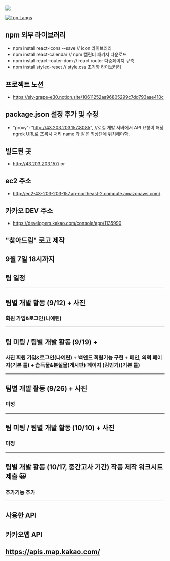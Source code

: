 # 
<img src="https://capsule-render.vercel.app/api?type=egg&color=#eeeeee&height=15px&section=header&text=PathFinder&fontSize=20px" />

[![Top Langs](https://github-readme-stats.vercel.app/api/top-langs/?username=JungWooHwang1)](https://github.com/anuraghazra/github-readme-stats)


## npm 외부 라이브러리
- npm install react-icons --save       // icon 라이브러리
- npm install react-calendar           // npm 캘린더 패키지 다운로드
- npm install react-router-dom         // react router 다중페이지 구축
- npm install styled-reset             // style.css 초기화 라이브러리
## 프로젝트 노션
- https://sly-grape-e30.notion.site/10611252aa96805299c7dd793aae410c
## package.json 설정 추가 및 수정
- "proxy": "http://43.203.203.157:8085", //로컬 개발 서버에서 API 요청이 해당 ngrok URL로 프록시 처리 name 과 같은 최상단에 위치해야함.
## 빌드된 곳
- http://43.203.203.157/   or
## ec2 주소
- http://ec2-43-203-203-157.ap-northeast-2.compute.amazonaws.com/
## 카카오 DEV 주소 
- https://developers.kakao.com/console/app/1135990
## "찾아드림" 로고 제작
## 9월 7일 18시까지 

## 팀 일정 

----------------------------
## 팀별 개발 활동 (9/12) + 사진   
### 회원 가입&로그인(나예린) 
----------------------------

## 팀 미팅 / 팀별 개발 활동 (9/19) + 
### 사진 회원 가입&로그인(나예린) + 백엔드 회원기능 구현 + 메인, 의뢰 페이지(기본 틀) + 습득물&분실물(게시판) 페이지 (김민기)(기본 틀)
----------------------------

## 팀별 개발 활동 (9/26) + 사진   
### 미정
----------------------------
## 팀 미팅 / 팀별 개발 활동 (10/10) + 사진
### 미정
----------------------------
## 팀별 개발 활동 (10/17, 중간고사 기간) 작품 제작 워크시트 제출 🙀
### 추가기능 추가
----------------------------

## 사용한 API 

## 카카오맵 API
## https://apis.map.kakao.com/

## 
